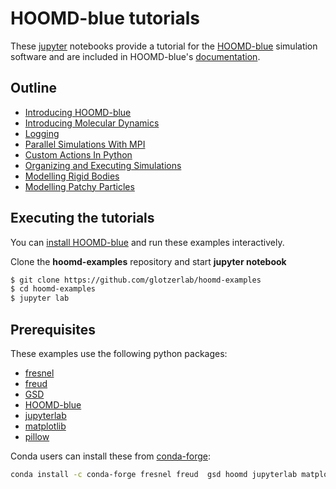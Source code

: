 # HOOMD-blue tutorials

These [jupyter] notebooks provide a tutorial for the [HOOMD-blue] simulation software and are
included in HOOMD-blue's [documentation].

[jupyter]: https://jupyter.org
[HOOMD-blue]: https://glotzerlab.engin.umich.edu/hoomd-blue
[documentation]: http://hoomd-blue.readthedocs.io

## Outline

* [Introducing HOOMD-blue](00-Introducing-HOOMD-blue/00-index.ipynb)
* [Introducing Molecular Dynamics](01-Introducing-Molecular-Dynamics/00-index.ipynb)
* [Logging](02-Logging/00-index.ipynb)
* [Parallel Simulations With MPI](03-Parallel-Simulations-With-MPI/00-index.ipynb)
* [Custom Actions In Python](04-Custom-Actions-In-Python/00-index.ipynb)
* [Organizing and Executing Simulations](05-Organizing-and-Executing-Simulations/00-index.ipynb)
* [Modelling Rigid Bodies](06-Modelling-Rigid-Bodies/00-index.ipynb)
* [Modelling Patchy Particles](07-Modelling-Patchy-Particles/00-index.ipynb)

## Executing the tutorials

You can [install HOOMD-blue] and run these examples interactively.

[install HOOMD-blue]: http://hoomd-blue.readthedocs.io

Clone the **hoomd-examples** repository and start **jupyter notebook**

```bash
$ git clone https://github.com/glotzerlab/hoomd-examples
$ cd hoomd-examples
$ jupyter lab
```

## Prerequisites

These examples use the following python packages:

* [fresnel](https://github.com/glotzerlab/fresnel)
* [freud](http://glotzerlab.engin.umich.edu/freud/)
* [GSD](https://github.com/glotzerlab/gsd)
* [HOOMD-blue](http://glotzerlab.engin.umich.edu/hoomd-blue/)
* [jupyterlab](http://jupyterlab.io/)
* [matplotlib](http://matplotlib.org/)
* [pillow](https://python-pillow.org/)

Conda users can install these from [conda-forge](https://conda-forge.org/):

```bash
conda install -c conda-forge fresnel freud  gsd hoomd jupyterlab matplotlib
```
